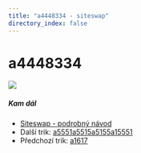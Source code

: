 ```yaml
---
title: "a4448334 - siteswap"
directory_index: false
---
```


# a4448334

![](/animace/siteswap/a4448334.gif)

##### Kam dál

- [Siteswap - podrobný návod](/siteswap.html "Podrobné vysvětlení siteswapů..")
- Další trik: [a5551a5515a5155a15551](a5551a5515a5155a15551.html "Siteswap a5551a5515a5155a15551")
- Předchozí trik: [a1617](a1617.html "Siteswap a1617")

